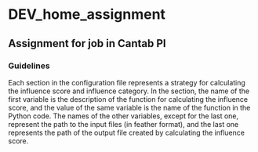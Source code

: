# DEV_home_assignment
## Assignment for job in Cantab PI
### Guidelines
Each section in the configuration file represents a strategy for calculating the influence score and influence category. In the section, the name of the first variable is the description of the function for calculating the influence score, and the value of the same variable is the name of the function in the Python code. The names of the other variables, except for the last one, represent the path to the input files (in feather format), and the last one represents the path of the output file created by calculating the influence score.
